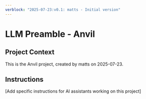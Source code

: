 ```yaml
---
verblock: "2025-07-23:v0.1: matts - Initial version"
---
```

# LLM Preamble - Anvil

## Project Context

This is the Anvil project, created by matts on 2025-07-23.

## Instructions

[Add specific instructions for AI assistants working on this project]
